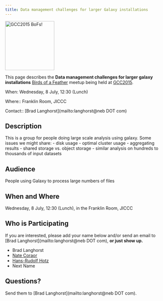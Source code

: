 ```yaml
---
title: Data management challenges for larger Galaxy installations
---
```

<slot name="/events/gcc2015/header" />

<div class='left'><a href='/src/events/gcc2015/bofs/index.md'><img src="/src/images/logos/GCC2015BoFs300.png" alt="GCC2015 BoFs!" width="160" /></a></div>

This page describes the **Data management challenges for larger galaxy installations** [Birds of a Feather](/src/events/gcc2015/bofs/index.md) meetup being held at [GCC2015](http://gcc2015.tsl.ac.uk/).

When: Wednesday, 8 July, 12:30 (Lunch)

Where:: Franklin Room, JICCC

Contact:: [Brad Langhorst](mailto:langhorst@neb DOT com)


## Description

This is a group for people doing large scale analysis using galaxy. Some issues we might share: - disk usage - optimal cluster usage - aggregating results - shared storage vs. object storage - similar analysis on hundreds to thousands of input datasets

## Audience

People using Galaxy to process large numbers of files

## When and Where

Wednesday, 8 July, 12:30 (Lunch), in the Franklin Room, JICCC

## Who is Participating

If you are interested, please add your name below and/or send an email to [Brad Langhorst](mailto:langhorst@neb DOT com), **or just show up.**

* Brad Langhorst
* [Nate Coraor](/src/people/nate/index.md)
* [Hans-Rudolf Hotz](/src/people/hansrudolf-hotz/index.md)
* Next Name

## Questions?

Send them to [Brad Langhorst](mailto:langhorst@neb DOT com).
